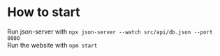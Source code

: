 # How to start

Run json-server with ```npx json-server --watch src/api/db.json --port 8080``` <br/>
Run the website with ```npm start```
